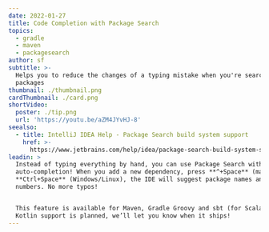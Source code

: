 ```yaml
---
date: 2022-01-27
title: Code Completion with Package Search
topics:
  - gradle
  - maven
  - packagesearch
author: sf
subtitle: >-
  Helps you to reduce the changes of a typing mistake when you're searching for
  packages
thumbnail: ./thumbnail.png
cardThumbnail: ./card.png
shortVideo:
  poster: ./tip.png
  url: 'https://youtu.be/aZM4JYvHJ-8'
seealso:
  - title: IntelliJ IDEA Help - Package Search build system support
    href: >-
      https://www.jetbrains.com/help/idea/package-search-build-system-support-limitations.html#maven_support
leadin: >
  Instead of typing everything by hand, you can use Package Search with
  auto-completion! When you add a new dependency, press **^+Space** (macOS) or
  **Ctrl+Space** (Windows/Linux), the IDE will suggest package names and version
  numbers. No more typos!


  This feature is available for Maven, Gradle Groovy and sbt (for Scala). Gradle
  Kotlin support is planned, we’ll let you know when it ships!
---
```


